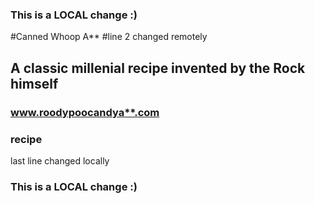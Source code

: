 ### This is a LOCAL change :)
#Canned Whoop A**
#line 2 changed remotely
## A classic millenial recipe invented by the Rock himself
### www.roodypoocandya**.com
### recipe
last line changed locally
### This is a LOCAL change :)
